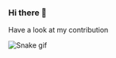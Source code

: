 ### Hi there 👋
Have a look at my contribution

![Snake gif](https://github.com/cart00n01/cart00n01/blob/main/output/github-contribution-grid-snake.gif)
<!--
**cart00n01/cart00n01** is a ✨ _special_ ✨ repository because its `README.md` (this file) appears on your GitHub profile.
![Snake gif](https://github.com/SamyakTr/SamyakTr/blob/main/output/github-contribution-grid-snake.gif)

Here are some ideas to get you started:

- 🔭 I’m currently working on ...
- 🌱 I’m currently learning ...
- 👯 I’m looking to collaborate on ...
- 🤔 I’m looking for help with ...
- 💬 Ask me about ...
- 📫 How to reach me: ...
- 😄 Pronouns: ...
- ⚡ Fun fact: ...
-->
